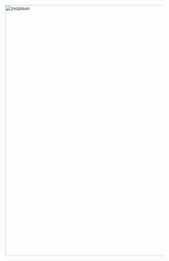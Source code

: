 <img align="middle" width="800" alt="zxcpisun" src="https://i.pinimg.com/originals/30/9a/b5/309ab567d81b7b322308b935b14efc37.gif"><br>

